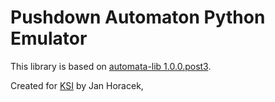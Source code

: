 # Pushdown Automaton Python Emulator

This library is based on
[automata-lib 1.0.0.post3](https://pypi.python.org/pypi/automata-lib/1.0.0.post3).

Created for [KSI](https://ksi.fi.muni.cz/) by Jan Horacek,

